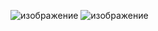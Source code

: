 ![изображение](https://github.com/itzRulzz/kotlin_projects/assets/127846647/36bfe29a-3f36-4b87-a772-9d944ca9b919)
![изображение](https://github.com/itzRulzz/kotlin_projects/assets/127846647/64e0fb22-e664-4fbc-833b-adf2bf8632ef)
